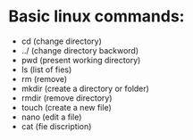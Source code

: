 # Basic linux commands:
- cd (change directory)
- ../ (change directory backword)
- pwd (present working directory)
- ls (list of fies)
- rm (remove)
- mkdir (create a directory or folder)
- rmdir (remove directory)
- touch (create a new file)
- nano (edit a file)
- cat (fie discription)
